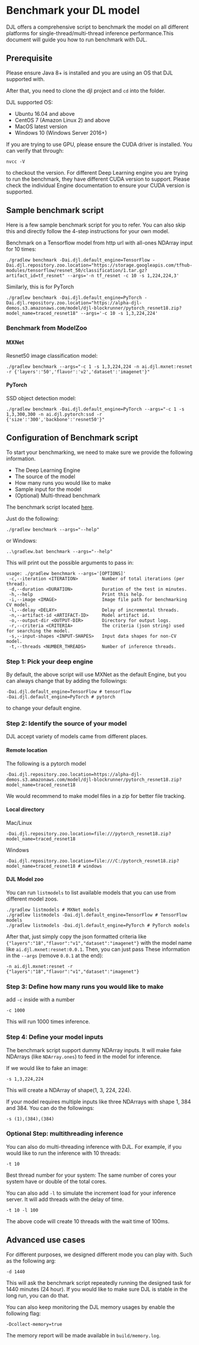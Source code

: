 # Benchmark your DL model

DJL offers a comprehensive script to benchmark the model on all different 
platforms for single-thread/multi-thread inference performance.This document will guide you how to run benchmark with DJL.

## Prerequisite
Please ensure Java 8+ is installed and you are using an OS that DJL supported with.

After that, you need to clone the djl project and `cd` into the folder.

DJL supported OS:

- Ubuntu 16.04 and above
- CentOS 7 (Amazon Linux 2) and above
- MacOS latest version
- Windows 10 (Windows Server 2016+)

If you are trying to use GPU, please ensure the CUDA driver is installed. You can verify that through:

```
nvcc -V
```
to checkout the version. For different Deep Learning engine you are trying to run the benchmark,
they have different CUDA version to support. Please check the individual Engine documentation to ensure your CUDA version is supported.

## Sample benchmark script

Here is a few sample benchmark script for you to refer. You can also skip this and directly follow
the 4-step instructions for your own model.

Benchmark on a Tensorflow model from http url with all-ones NDArray input for 10 times:

```
./gradlew benchmark -Dai.djl.default_engine=TensorFlow -Dai.djl.repository.zoo.location="https://storage.googleapis.com/tfhub-modules/tensorflow/resnet_50/classification/1.tar.gz?artifact_id=tf_resnet" --args='-n tf_resnet -c 10 -s 1,224,224,3'
```

Similarly, this is for PyTorch

```
./gradlew benchmark -Dai.djl.default_engine=PyTorch -Dai.djl.repository.zoo.location="https://alpha-djl-demos.s3.amazonaws.com/model/djl-blockrunner/pytorch_resnet18.zip?model_name=traced_resnet18" --args='-c 10 -s 1,3,224,224'
```

### Benchmark from ModelZoo

#### MXNet

Resnet50 image classification model:

```
./gradlew benchmark --args="-c 1 -s 1,3,224,224 -n ai.djl.mxnet:resnet -r {'layers':'50','flavor':'v2','dataset':'imagenet'}"
```

#### PyTorch

SSD object detection model:

```
./gradlew benchmark -Dai.djl.default_engine=PyTorch --args="-c 1 -s 1,3,300,300 -n ai.djl.pytorch:ssd -r {'size':'300','backbone':'resnet50'}"
```


## Configuration of Benchmark script

To start your benchmarking, we need to make sure we provide the following information.

- The Deep Learning Engine
- The source of the model
- How many runs you would like to make
- Sample input for the model
- (Optional) Multi-thread benchmark

The benchmark script located [here](https://github.com/awslabs/djl/blob/master/examples/src/main/java/ai/djl/examples/inference/benchmark/Benchmark.java).

Just do the following:

```
./gradlew benchmark --args="--help"
```

or Windows:

```
..\gradlew.bat benchmark --args="--help"
```

This will print out the possible arguments to pass in:

```
usage: ./gradlew benchmark --args='[OPTIONS]'
 -c,--iteration <ITERATION>         Number of total iterations (per thread).
 -d,--duration <DURATION>           Duration of the test in minutes.
 -h,--help                          Print this help.
 -i,--image <IMAGE>                 Image file path for benchmarking CV model.
 -l,--delay <DELAY>                 Delay of incremental threads.
 -n,--artifact-id <ARTIFACT-ID>     Model artifact id.
 -o,--output-dir <OUTPUT-DIR>       Directory for output logs.
 -r,--criteria <CRITERIA>           The criteria (json string) used for searching the model.
 -s,--input-shapes <INPUT-SHAPES>   Input data shapes for non-CV model.
 -t,--threads <NUMBER_THREADS>      Number of inference threads.
```

### Step 1: Pick your deep engine

By default, the above script will use MXNet as the default Engine, but you can always change that by adding the followings:

```
-Dai.djl.default_engine=TensorFlow # tensorflow
-Dai.djl.default_engine=PyTorch # pytorch
```
to change your default engine.

### Step 2: Identify the source of your model

DJL accept variety of models came from different places.

#### Remote location

The following is a pytorch model

```
-Dai.djl.repository.zoo.location=https://alpha-djl-demos.s3.amazonaws.com/model/djl-blockrunner/pytorch_resnet18.zip?model_name=traced_resnet18
```
We would recommend to make model files in a zip for better file tracking.

#### Local directory

Mac/Linux

```
-Dai.djl.repository.zoo.location=file:///pytorch_resnet18.zip?model_name=traced_resnet18
```

Windows

```
-Dai.djl.repository.zoo.location=file:///C:/pytorch_resnet18.zip?model_name=traced_resnet18 # windows
```

#### DJL Model zoo

You can run `listmodels` to list available models that you can use from different model zoos.

```
./gradlew listmodels # MXNet models
./gradlew listmodels -Dai.djl.default_engine=TensorFlow # TensorFlow models
./gradlew listmodels -Dai.djl.default_engine=PyTorch # PyTorch models
```

After that, just simply copy the json formatted criteria like `{"layers":"18","flavor":"v1","dataset":"imagenet"}` with the model name like `ai.djl.mxnet:resnet:0.0.1`.
Then, you can just pass These information in the `--args` (remove `0.0.1` at the end):

```
-n ai.djl.mxnet:resnet -r {"layers":"18","flavor":"v1","dataset":"imagenet"}
```

### Step 3: Define how many runs you would like to make

add `-c` inside with a number

```
-c 1000
```

This will run 1000 times inference.

### Step 4: Define your model inputs

The benchmark script support dummy NDArray inputs.
It will make fake NDArrays (like `NDArray.ones`) to feed in the model for inference.

If we would like to fake an image:

```
-s 1,3,224,224
```

This will create a NDArray of shape(1, 3, 224, 224).

If your model requires multiple inputs like three NDArrays with shape 1, 384 and 384. You can do the followings:

```
-s (1),(384),(384)
```

### Optional Step: multithreading inference 

You can also do multi-threading inference with DJL. For example, if you would like to run the inference with 10 threads:

```
-t 10
```
Best thread number for your system: The same number of cores your system have or double of the total cores.

You can also add `-l` to simulate the increment load for your inference server. It will add threads with the delay of time.

```
-t 10 -l 100
```

The above code will create 10 threads with the wait time of 100ms.

## Advanced use cases

For different purposes, we designed different mode you can play with. Such as the following arg:

```
-d 1440
```

This will ask the benchmark script repeatedly running the designed task for 1440 minutes (24 hour).
If you would like to make sure DJL is stable in the long run, you can do that.

You can also keep monitoring the DJL memory usages by enable the following flag:

```
-Dcollect-memory=true
```

The memory report will be made available in `build/memory.log`.
